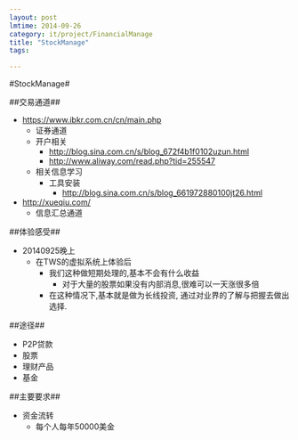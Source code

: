 ```yaml
---
layout: post
lmtime: 2014-09-26
category: it/project/FinancialManage
title: "StockManage"
tags: 

---
```

#StockManage#



##交易通道##
* https://www.ibkr.com.cn/cn/main.php
  * 证券通道
  * 开户相关
    * http://blog.sina.com.cn/s/blog_672f4b1f0102uzun.html
    * http://www.aliway.com/read.php?tid=255547
  * 相关信息学习
    * 工具安装
      * http://blog.sina.com.cn/s/blog_661972880100jt26.html
* http://xueqiu.com/
  * 信息汇总通道



##体验感受##
* 20140925晚上
  * 在TWS的虚拟系统上体验后
    * 我们这种做短期处理的,基本不会有什么收益
      * 对于大量的股票如果没有内部消息,很难可以一天涨很多倍
    * 在这种情况下,基本就是做为长线投资, 通过对业界的了解与把握去做出选择.



##途径##
* P2P贷款
* 股票
* 理财产品
* 基金



##主要要求##
* 资金流转
  * 每个人每年50000美金
